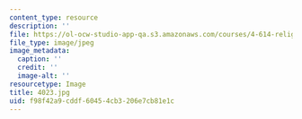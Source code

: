```yaml
---
content_type: resource
description: ''
file: https://ol-ocw-studio-app-qa.s3.amazonaws.com/courses/4-614-religious-architecture-and-islamic-cultures-fall-2002/f98f42a9cddf60454cb3206e7cb81e1c_4023.jpg
file_type: image/jpeg
image_metadata:
  caption: ''
  credit: ''
  image-alt: ''
resourcetype: Image
title: 4023.jpg
uid: f98f42a9-cddf-6045-4cb3-206e7cb81e1c
---
```


